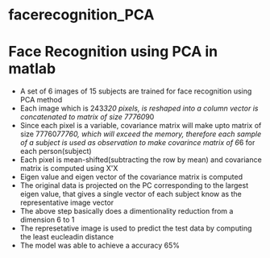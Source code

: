 # facerecognition_PCA
# Face Recognition using PCA in matlab #
* A set of 6 images of 15 subjects are  trained for face recognition using PCA method 
* Each image which is 243*320 pixels, is reshaped into a column vector is concatenated to matrix of size 77760*90
* Since each pixel is a variable, covariance matrix will make upto matrix of size 77760*77760, which will exceed the memory, therefore
each sample of a subject is used as observation to make covarince matrix of 6*6 for each person(subject)
* Each pixel is mean-shifted(subtracting the row by mean) and covariance matrix is computed using X'X
* Eigen value and eigen vector of the covariance matrix is computed 
* The original data is projected on the PC corresponding to the largest eigen value, that gives a single vector of each subject
know as the representative image vector
* The above step basically does a dimentionality reduction from a dimension 6 to 1
* The represetative image is used to predict the test data by computing the least eucleadin distance 
* The model was able to achieve a accuracy 65%
